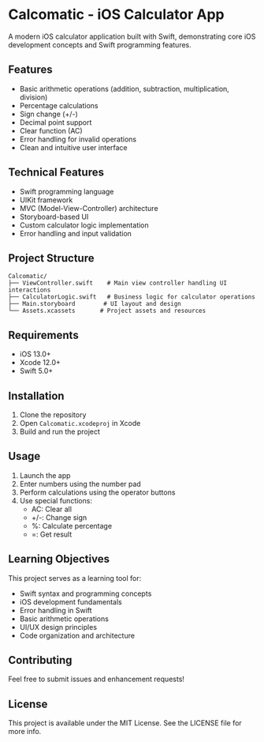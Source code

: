 # Calcomatic - iOS Calculator App

A modern iOS calculator application built with Swift, demonstrating core iOS development concepts and Swift programming features.

## Features

- Basic arithmetic operations (addition, subtraction, multiplication, division)
- Percentage calculations
- Sign change (+/-)
- Decimal point support
- Clear function (AC)
- Error handling for invalid operations
- Clean and intuitive user interface

## Technical Features

- Swift programming language
- UIKit framework
- MVC (Model-View-Controller) architecture
- Storyboard-based UI
- Custom calculator logic implementation
- Error handling and input validation

## Project Structure

```
Calcomatic/
├── ViewController.swift    # Main view controller handling UI interactions
├── CalculatorLogic.swift   # Business logic for calculator operations
├── Main.storyboard        # UI layout and design
└── Assets.xcassets       # Project assets and resources
```

## Requirements

- iOS 13.0+
- Xcode 12.0+
- Swift 5.0+

## Installation

1. Clone the repository
2. Open `Calcomatic.xcodeproj` in Xcode
3. Build and run the project

## Usage

1. Launch the app
2. Enter numbers using the number pad
3. Perform calculations using the operator buttons
4. Use special functions:
   - AC: Clear all
   - +/-: Change sign
   - %: Calculate percentage
   - =: Get result

## Learning Objectives

This project serves as a learning tool for:
- Swift syntax and programming concepts
- iOS development fundamentals
- Error handling in Swift
- Basic arithmetic operations
- UI/UX design principles
- Code organization and architecture

## Contributing

Feel free to submit issues and enhancement requests!

## License

This project is available under the MIT License. See the LICENSE file for more info. 